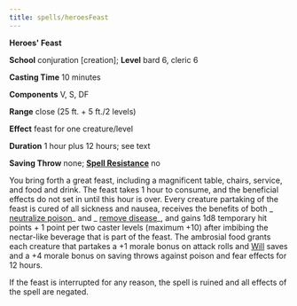 ```yaml
---
title: spells/heroesFeast
---
```

 **Heroes' Feast**

**School** conjuration [creation]; **Level** bard 6, cleric 6

**Casting Time** 10 minutes

**Components** V, S, DF

**Range** close (25 ft. + 5 ft./2 levels)

**Effect** feast for one creature/level

**Duration** 1 hour plus 12 hours; see text

**Saving Throw** none; **[Spell Resistance](../glossary.md#_spell-resistance)** no

You bring forth a great feast, including a magnificent table, chairs, service, and food and drink. The feast takes 1 hour to consume, and the beneficial effects do not set in until this hour is over. Every creature partaking of the feast is cured of all sickness and nausea, receives the benefits of both _ [neutralize poison](neutralizePoison.md#_neutralize-poison)_ and _ [remove disease](removeDisease.md#_remove-disease)_, and gains 1d8 temporary hit points + 1 point per two caster levels (maximum +10) after imbibing the nectar-like beverage that is part of the feast. The ambrosial food grants each creature that partakes a +1 morale bonus on attack rolls and [Will](../combat.md#_will) saves and a +4 morale bonus on saving throws against poison and fear effects for 12 hours.

If the feast is interrupted for any reason, the spell is ruined and all effects of the spell are negated.

